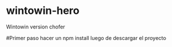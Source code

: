 # wintowin-hero
Wintowin version chofer

#Primer paso hacer un npm install luego de descargar el proyecto
